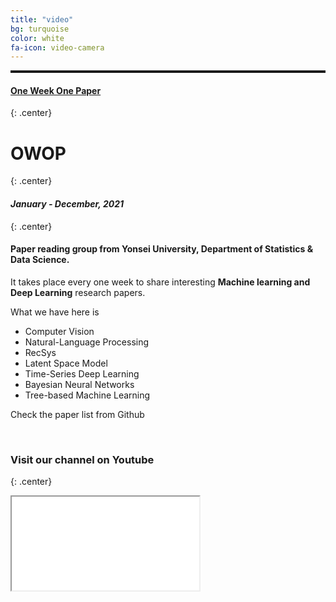 ```yaml
---
title: "video"
bg: turquoise
color: white
fa-icon: video-camera
---
```

<hr style="border-top: solid 3px;" />

#### <u>One Week One Paper </u>
{: .center}

# **OWOP**
{: .center}


#### *January - December, 2021*
{: .center}

#### **Paper reading group** from Yonsei University, Department of Statistics & Data Science. 
It takes place every one week to share interesting **Machine learning and Deep Learning** research papers.

What we have here is 

- Computer Vision
- Natural-Language Processing
- RecSys
- Latent Space Model
- Time-Series Deep Learning
- Bayesian Neural Networks
- Tree-based Machine Learning

Check the paper list from Github<a class="list-group-item" href="https://github.com/rbill109/SideProject/tree/main/OWOP"><i class="fa fa-github fa-fw" style="font-size:28px" aria-hidden="true"></i></a>

<br>

### Visit our channel on Youtube <a class="list-group-item" href="https://www.youtube.com/channel/UCg7qqlsEjz0jKc91UIlwk6w/featured"><i class="fa fa-youtube-play" style="font-size:22px" aria-hidden="true"></i></a>
{: .center}
<div class="icontain">
<iframe src="//www.youtube.com/embed//v6vV505z4Pk" allowfullscreen>
</iframe></div>




